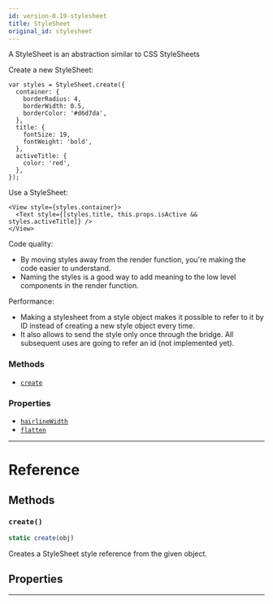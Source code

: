 ```yaml
---
id: version-0.19-stylesheet
title: StyleSheet
original_id: stylesheet
---
```


A StyleSheet is an abstraction similar to CSS StyleSheets

Create a new StyleSheet:

```
var styles = StyleSheet.create({
  container: {
    borderRadius: 4,
    borderWidth: 0.5,
    borderColor: '#d6d7da',
  },
  title: {
    fontSize: 19,
    fontWeight: 'bold',
  },
  activeTitle: {
    color: 'red',
  },
});
```

Use a StyleSheet:

```
<View style={styles.container}>
  <Text style={[styles.title, this.props.isActive && styles.activeTitle]} />
</View>
```

Code quality:

- By moving styles away from the render function, you're making the code easier to understand.
- Naming the styles is a good way to add meaning to the low level components in the render function.

Performance:

- Making a stylesheet from a style object makes it possible to refer to it by ID instead of creating a new style object every time.
- It also allows to send the style only once through the bridge. All subsequent uses are going to refer an id (not implemented yet).

### Methods

- [`create`](stylesheet.md#create)

### Properties

- [`hairlineWidth`](stylesheet.md#hairlinewidth)
- [`flatten`](stylesheet.md#flatten)

---

# Reference

## Methods

### `create()`

```jsx
static create(obj)
```

Creates a StyleSheet style reference from the given object.

## Properties

---
